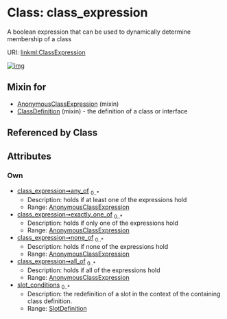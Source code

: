 
# Class: class_expression


A boolean expression that can be used to dynamically determine membership of a class

URI: [linkml:ClassExpression](https://w3id.org/linkml/ClassExpression)


[![img](https://yuml.me/diagram/nofunky;dir:TB/class/[SlotDefinition],[SlotDefinition]<slot_conditions%200..*-++[ClassExpression],[AnonymousClassExpression]<all_of%200..*-++[ClassExpression],[AnonymousClassExpression]<none_of%200..*-++[ClassExpression],[AnonymousClassExpression]<exactly_one_of%200..*-++[ClassExpression],[AnonymousClassExpression]<any_of%200..*-++[ClassExpression],[ClassDefinition]uses%20-.->[ClassExpression],[AnonymousClassExpression]uses%20-.->[ClassExpression],[ClassDefinition],[AnonymousClassExpression])](https://yuml.me/diagram/nofunky;dir:TB/class/[SlotDefinition],[SlotDefinition]<slot_conditions%200..*-++[ClassExpression],[AnonymousClassExpression]<all_of%200..*-++[ClassExpression],[AnonymousClassExpression]<none_of%200..*-++[ClassExpression],[AnonymousClassExpression]<exactly_one_of%200..*-++[ClassExpression],[AnonymousClassExpression]<any_of%200..*-++[ClassExpression],[ClassDefinition]uses%20-.->[ClassExpression],[AnonymousClassExpression]uses%20-.->[ClassExpression],[ClassDefinition],[AnonymousClassExpression])

## Mixin for

 * [AnonymousClassExpression](AnonymousClassExpression.md) (mixin) 
 * [ClassDefinition](ClassDefinition.md) (mixin)  - the definition of a class or interface

## Referenced by Class


## Attributes


### Own

 * [class_expression➞any_of](class_expression_any_of.md)  <sub>0..\*</sub>
     * Description: holds if at least one of the expressions hold
     * Range: [AnonymousClassExpression](AnonymousClassExpression.md)
 * [class_expression➞exactly_one_of](class_expression_exactly_one_of.md)  <sub>0..\*</sub>
     * Description: holds if only one of the expressions hold
     * Range: [AnonymousClassExpression](AnonymousClassExpression.md)
 * [class_expression➞none_of](class_expression_none_of.md)  <sub>0..\*</sub>
     * Description: holds if none of the expressions hold
     * Range: [AnonymousClassExpression](AnonymousClassExpression.md)
 * [class_expression➞all_of](class_expression_all_of.md)  <sub>0..\*</sub>
     * Description: holds if all of the expressions hold
     * Range: [AnonymousClassExpression](AnonymousClassExpression.md)
 * [slot_conditions](slot_conditions.md)  <sub>0..\*</sub>
     * Description: the redefinition of a slot in the context of the containing class definition.
     * Range: [SlotDefinition](SlotDefinition.md)
